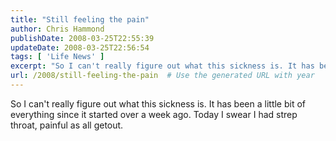 ```yaml
---
title: "Still feeling the pain"
author: Chris Hammond
publishDate: 2008-03-25T22:55:39
updateDate: 2008-03-25T22:56:54
tags: [ 'Life News' ]
excerpt: "So I can't really figure out what this sickness is. It has been a little bit of everything since it started over a week ago. Today I swear I had strep throat, painful as all getout."
url: /2008/still-feeling-the-pain  # Use the generated URL with year
---
```

<p>So I can't really figure out what this sickness is. It has been a little bit of everything since it started over a week ago. Today I swear I had strep throat, painful as all getout.</p>
